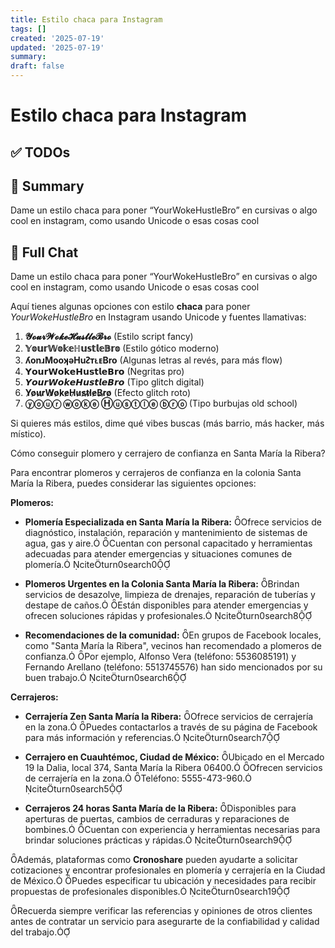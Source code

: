 ```yaml
---
title: Estilo chaca para Instagram
tags: []
created: '2025-07-19'
updated: '2025-07-19'
summary:
draft: false
---
```


# Estilo chaca para Instagram

## ✅ TODOs


## 📌 Summary
Dame un estilo chaca para poner “YourWokeHustleBro” en cursivas o algo cool en instagram, como usando Unicode o esas cosas cool

## 🧠 Full Chat


Dame un estilo chaca para poner “YourWokeHustleBro” en cursivas o algo cool en instagram, como usando Unicode o esas cosas cool 



Aquí tienes algunas opciones con estilo **chaca** para poner *YourWokeHustleBro* en Instagram usando Unicode y fuentes llamativas:  

1. **𝓨𝓸𝓾𝓻𝓦𝓸𝓴𝓮𝓗𝓾𝓼𝓽𝓵𝓮𝓑𝓻𝓸** (Estilo script fancy)  
2. **𝕐𝕠𝕦𝕣𝕎𝕠𝕜𝕖ℍ𝕦𝕤𝕥𝕝𝕖𝔹𝕣𝕠** (Estilo gótico moderno)  
3. **ʎonɹMooʞǝHuᴤᴛᴌᴇBro** (Algunas letras al revés, para más flow)  
4. **𝗬𝗼𝘂𝗿𝗪𝗼𝗸𝗲𝗛𝘂𝘀𝘁𝗹𝗲𝗕𝗿𝗼** (Negritas pro)  
5. **𝙔𝙤𝙪𝙧𝙒𝙤𝙠𝙚𝙃𝙪𝙨𝙩𝙡𝙚𝘽𝙧𝙤** (Tipo glitch digital)  
6. **Y̷o̷u̷r̷W̷o̷k̷e̷H̷u̷s̷t̷l̷e̷B̷r̷o̷** (Efecto glitch roto)  
7. **ⓨⓞⓤⓡ ⓦⓞⓚⓔ Ⓗⓤⓢⓣⓛⓔ ⓑⓡⓞ** (Tipo burbujas old school)  

Si quieres más estilos, dime qué vibes buscas (más barrio, más hacker, más místico).

Cómo conseguir plomero y cerrajero de confianza en Santa María la Ribera?

Para encontrar plomeros y cerrajeros de confianza en la colonia Santa María la Ribera, puedes considerar las siguientes opciones:

**Plomeros:**

- **Plomería Especializada en Santa María la Ribera:** Ofrece servicios de diagnóstico, instalación, reparación y mantenimiento de sistemas de agua, gas y aire. Cuentan con personal capacitado y herramientas adecuadas para atender emergencias y situaciones comunes de plomería. citeturn0search0

- **Plomeros Urgentes en la Colonia Santa María la Ribera:** Brindan servicios de desazolve, limpieza de drenajes, reparación de tuberías y destape de caños. Están disponibles para atender emergencias y ofrecen soluciones rápidas y profesionales. citeturn0search8

- **Recomendaciones de la comunidad:** En grupos de Facebook locales, como "Santa María la Ribera", vecinos han recomendado a plomeros de confianza. Por ejemplo, Alfonso Vera (teléfono: 5536085191) y Fernando Arellano (teléfono: 5513745576) han sido mencionados por su buen trabajo. citeturn0search6

**Cerrajeros:**

- **Cerrajería Zen Santa María la Ribera:** Ofrece servicios de cerrajería en la zona. Puedes contactarlos a través de su página de Facebook para más información y referencias. citeturn0search7

- **Cerrajero en Cuauhtémoc, Ciudad de México:** Ubicado en el Mercado 19 la Dalia, local 374, Santa María la Ribera 06400. Ofrecen servicios de cerrajería en la zona. Teléfono: 5555-473-960. citeturn0search5

- **Cerrajeros 24 horas Santa María de la Ribera:** Disponibles para aperturas de puertas, cambios de cerraduras y reparaciones de bombines. Cuentan con experiencia y herramientas necesarias para brindar soluciones prácticas y rápidas. citeturn0search9

Además, plataformas como **Cronoshare** pueden ayudarte a solicitar cotizaciones y encontrar profesionales en plomería y cerrajería en la Ciudad de México. Puedes especificar tu ubicación y necesidades para recibir propuestas de profesionales disponibles. citeturn0search19

Recuerda siempre verificar las referencias y opiniones de otros clientes antes de contratar un servicio para asegurarte de la confiabilidad y calidad del trabajo.